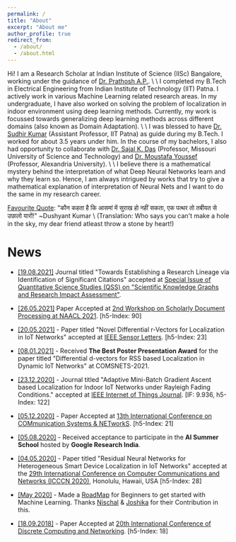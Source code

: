 ```yaml
---
permalink: /
title: "About"
excerpt: "About me"
author_profile: true
redirect_from: 
  - /about/
  - /about.html
---
```


Hi! I am a Research Scholar at Indian Institute of Science (IISc) Bangalore, working under the guidance of [Dr. Prathosh A.P.](https://sites.google.com/view/prathosh/home?authuser=0). \\
\\
 I completed my B.Tech in Electrical Engineering from Indian Institute of Technology (IIT) Patna. I actively work in various Machine Learning related research areas. In my undergraduate, I have also worked on solving the problem of localization in indoor environment using deep learning methods. Currently, my work is focussed towards generalizing deep learning methods across different domains (also known as Domain Adaptation). \\
\\
I was blessed to have [Dr. Sudhir Kumar](https://sites.google.com/site/ksudhiriitk/) (Assistant Professor, IIT Patna) as guide during my B.Tech. I worked for about 3.5 years under him. In the course of my bachelors, I also had opportunity to collaborate with [Dr. Sajal K. Das](https://sites.google.com/a/mst.edu/sdas/home) (Professor, Missouri University of Science and Technology) and [Dr. Moustafa Youssef](https://scholar.google.com/citations?user=r6DUyxsAAAAJ&hl=en) (Professor, Alexandria University). \\
\\
I believe there is a mathematical mystery behind the interpretation of what Deep Neural Networks learn and why they learn so. Hence, I am always intrigued by works that try to give a mathematical explanation of interpretation of Neural Nets and I want to do the same in my research career.

<u>Favourite Quote</u>: "कौन कहता है कि आसमां में सुराख हो नहीं सकता, एक पत्थर तो तबीयत से उछालो यारों!" ~Dushyant Kumar \\
(Translation: Who says you can't make a hole in the sky, my dear friend atleast throw a stone by heart!)

News
======
* <u>[19.08.2021]</u> Journal titled "Towards Establishing a Research Lineage via Identification of Significant Citations" accepted at [Special Issue of Quantitative Science Studies (QSS) on "Scientific Knowledge Graphs and Research Impact Assessment"](https://skg.kmi.open.ac.uk/QSS-SI-SKG-AIMinScience/CfP.pdf).

* <u>[26.05.2021]</u> Paper Accepted at [2nd Workshop on Scholarly Document Processing at NAACL 2021](https://sdproc.org/2021/). [h5-Index: 90]

* <u>[20.05.2021]</u> - Paper titled "Novel Differential r-Vectors for Localization in IoT Networks" accepted at [IEEE Sensor Letters](https://ieee-sensors.org/sensors-letters/). [h5-Index: 23]

* <u>[08.01.2021]</u> - Received **The Best Poster Presentation Award** for the paper titled "Differential d-vectors for RSS based Localization in Dynamic IoT Networks" at COMSNETS-2021.

* <u>[23.12.2020]</u> - Journal titled "Adaptive Mini-Batch Gradient Ascent based Localization for Indoor IoT Networks under Rayleigh Fading Conditions." accepted at [IEEE Internet of Things Journal](https://ieee-iotj.org/). [IF: 9.936, h5-Index: 122]

* <u>[05.12.2020]</u> - Paper Accepted at [13th International Conference on COMmunication Systems & NETworkS](https://www.comsnets.org/accepted_posters.html). [h5-Index: 21]

* <u>[05.08.2020]</u> - Received acceptance to participate in the **AI Summer School** hosted by **Google Research India**.

* <u>[04.05.2020]</u> - Paper titled "Residual Neural Networks for Heterogeneous Smart Device Localization in IoT Networks" accepted at the [29th International Conference on Computer Communications and Networks (ICCCN 2020)](http://www.icccn.org/icccn20/index.html), Honolulu, Hawaii, USA [h5-Index: 28]

* <u>[May 2020]</u> - Made a [RoadMap](https://piyushtiwary31.gitbook.io/ml-roadmap/) for Beginners to get started with Machine Learning. Thanks [Nischal](https://github.com/Nish-19) & [Joshika](https://github.com/joshika1087) for their Contribution in this. 

* <u>[18.09.2018]</u> - Paper Accepted at [20th International Conference of Discrete Computing and Networking](https://events.csa.iisc.ac.in/icdcn2019/index.htm). [h5-Index: 18]

